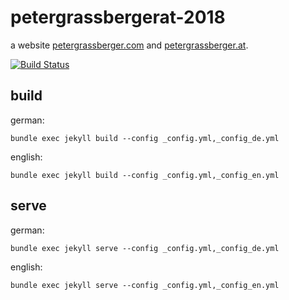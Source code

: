 petergrassbergerat-2018
=======================

a website [petergrassberger.com](https://petergrassberger.com) 
and [petergrassberger.at](https://petergrassberger.at).

[![Build Status](https://travis-ci.org/PeterTheOne/petergrassbergerat-2018.svg?branch=master)](https://travis-ci.org/PeterTheOne/petergrassbergerat-2018)


build
-----

german:

    bundle exec jekyll build --config _config.yml,_config_de.yml
    
english:

    bundle exec jekyll build --config _config.yml,_config_en.yml


serve
-----

german:

    bundle exec jekyll serve --config _config.yml,_config_de.yml
    
english:

    bundle exec jekyll serve --config _config.yml,_config_en.yml
